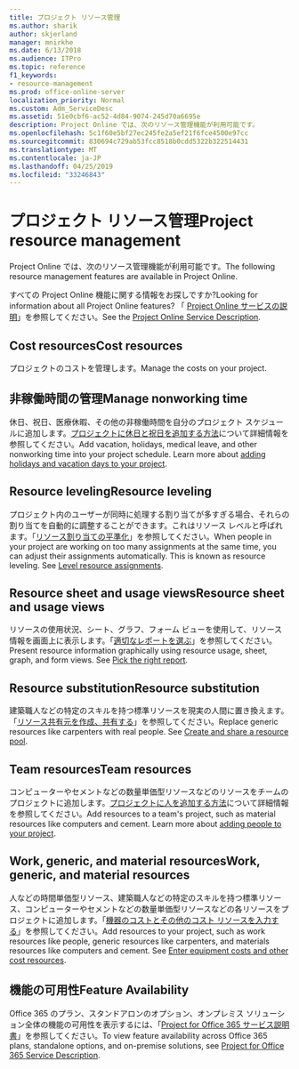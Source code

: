 ```yaml
---
title: プロジェクト リソース管理
ms.author: sharik
author: skjerland
manager: mnirkhe
ms.date: 6/13/2018
ms.audience: ITPro
ms.topic: reference
f1_keywords:
- resource-management
ms.prod: office-online-server
localization_priority: Normal
ms.custom: Adm_ServiceDesc
ms.assetid: 51e0cbf6-ac52-4d84-9074-245d70a6695e
description: Project Online では、次のリソース管理機能が利用可能です。
ms.openlocfilehash: 5c1f60e5bf27ec245fe2a5ef21f6fce4500e97cc
ms.sourcegitcommit: 830694c729ab53fcc8518b0cdd5322b322514431
ms.translationtype: MT
ms.contentlocale: ja-JP
ms.lasthandoff: 04/25/2019
ms.locfileid: "33246843"
---
```

# <a name="project-resource-management"></a><span data-ttu-id="c7c9c-103">プロジェクト リソース管理</span><span class="sxs-lookup"><span data-stu-id="c7c9c-103">Project resource management</span></span>

<span data-ttu-id="c7c9c-104">Project Online では、次のリソース管理機能が利用可能です。</span><span class="sxs-lookup"><span data-stu-id="c7c9c-104">The following resource management features are available in Project Online.</span></span>
  
<span data-ttu-id="c7c9c-105">すべての Project Online 機能に関する情報をお探しですか?</span><span class="sxs-lookup"><span data-stu-id="c7c9c-105">Looking for information about all Project Online features?</span></span> <span data-ttu-id="c7c9c-106">「 [Project Online サービスの説明](project-online-service-description.md)」を参照してください。</span><span class="sxs-lookup"><span data-stu-id="c7c9c-106">See the [Project Online Service Description](project-online-service-description.md).</span></span>
  
## <a name="cost-resources"></a><span data-ttu-id="c7c9c-107">Cost resources</span><span class="sxs-lookup"><span data-stu-id="c7c9c-107">Cost resources</span></span>
<span data-ttu-id="c7c9c-108"><a name="bkmk_CostResources"> </a></span><span class="sxs-lookup"><span data-stu-id="c7c9c-108"></span></span>

<span data-ttu-id="c7c9c-109">プロジェクトのコストを管理します。</span><span class="sxs-lookup"><span data-stu-id="c7c9c-109">Manage the costs on your project.</span></span>
  
## <a name="manage-nonworking-time"></a><span data-ttu-id="c7c9c-110">非稼働時間の管理</span><span class="sxs-lookup"><span data-stu-id="c7c9c-110">Manage nonworking time</span></span>
<span data-ttu-id="c7c9c-111"><a name="bkmk_Managenonworkingtime"> </a></span><span class="sxs-lookup"><span data-stu-id="c7c9c-111"></span></span>

<span data-ttu-id="c7c9c-p102">休日、祝日、医療休暇、その他の非稼働時間を自分のプロジェクト スケジュールに追加します。[プロジェクトに休日と祝日を追加する方法](https://go.microsoft.com/fwlink/p/?LinkId=271337)について詳細情報を参照してください。</span><span class="sxs-lookup"><span data-stu-id="c7c9c-p102">Add vacation, holidays, medical leave, and other nonworking time into your project schedule. Learn more about [adding holidays and vacation days to your project](https://go.microsoft.com/fwlink/p/?LinkId=271337).</span></span>
  
## <a name="resource-leveling"></a><span data-ttu-id="c7c9c-114">Resource leveling</span><span class="sxs-lookup"><span data-stu-id="c7c9c-114">Resource leveling</span></span>
<span data-ttu-id="c7c9c-115"><a name="bkmk_Resourceleveling"> </a></span><span class="sxs-lookup"><span data-stu-id="c7c9c-115"></span></span>

<span data-ttu-id="c7c9c-p103">プロジェクト内のユーザーが同時に処理する割り当てが多すぎる場合、それらの割り当てを自動的に調整することができます。これはリソース レベルと呼ばれます。「[リソース割り当ての平準化](https://go.microsoft.com/fwlink/p/?LinkId=271348)」を参照してください。</span><span class="sxs-lookup"><span data-stu-id="c7c9c-p103">When people in your project are working on too many assignments at the same time, you can adjust their assignments automatically. This is known as resource leveling. See [Level resource assignments](https://go.microsoft.com/fwlink/p/?LinkId=271348).</span></span>
  
## <a name="resource-sheet-and-usage-views"></a><span data-ttu-id="c7c9c-119">Resource sheet and usage views</span><span class="sxs-lookup"><span data-stu-id="c7c9c-119">Resource sheet and usage views</span></span>
<span data-ttu-id="c7c9c-120"><a name="bkmk_resourcesheetandusageviews"> </a></span><span class="sxs-lookup"><span data-stu-id="c7c9c-120"></span></span>

<span data-ttu-id="c7c9c-p104">リソースの使用状況、シート、グラフ、フォーム ビューを使用して、リソース情報を画面上に表示します。「[適切なレポートを選ぶ](https://go.microsoft.com/fwlink/?LinkId=402920)」を参照してください。</span><span class="sxs-lookup"><span data-stu-id="c7c9c-p104">Present resource information graphically using resource usage, sheet, graph, and form views. See [Pick the right report](https://go.microsoft.com/fwlink/?LinkId=402920).</span></span>
  
## <a name="resource-substitution"></a><span data-ttu-id="c7c9c-123">Resource substitution</span><span class="sxs-lookup"><span data-stu-id="c7c9c-123">Resource substitution</span></span>
<span data-ttu-id="c7c9c-124"><a name="bkmk_ResourceSubstitution"> </a></span><span class="sxs-lookup"><span data-stu-id="c7c9c-124"></span></span>

<span data-ttu-id="c7c9c-p105">建築職人などの特定のスキルを持つ標準リソースを現実の人間に置き換えます。「[リソース共有元を作成、共有する](https://go.microsoft.com/fwlink/?LinkId=402921)」を参照してください。</span><span class="sxs-lookup"><span data-stu-id="c7c9c-p105">Replace generic resources like carpenters with real people. See [Create and share a resource pool](https://go.microsoft.com/fwlink/?LinkId=402921).</span></span>
  
## <a name="team-resources"></a><span data-ttu-id="c7c9c-127">Team resources</span><span class="sxs-lookup"><span data-stu-id="c7c9c-127">Team resources</span></span>
<span data-ttu-id="c7c9c-128"><a name="bkmk_Teamresources"> </a></span><span class="sxs-lookup"><span data-stu-id="c7c9c-128"></span></span>

<span data-ttu-id="c7c9c-p106">コンピューターやセメントなどの数量単価型リソースなどのリソースをチームのプロジェクトに追加します。[プロジェクトに人を追加する方法](https://go.microsoft.com/fwlink/p/?LinkId=271347)について詳細情報を参照してください。</span><span class="sxs-lookup"><span data-stu-id="c7c9c-p106">Add resources to a team's project, such as material resources like computers and cement. Learn more about [adding people to your project](https://go.microsoft.com/fwlink/p/?LinkId=271347).</span></span>
  
## <a name="work-generic-and-material-resources"></a><span data-ttu-id="c7c9c-131">Work, generic, and material resources</span><span class="sxs-lookup"><span data-stu-id="c7c9c-131">Work, generic, and material resources</span></span>
<span data-ttu-id="c7c9c-132"><a name="bkmk_WorkGenericMaterialResources"> </a></span><span class="sxs-lookup"><span data-stu-id="c7c9c-132"></span></span>

<span data-ttu-id="c7c9c-p107">人などの時間単価型リソース、建築職人などの特定のスキルを持つ標準リソース、コンピューターやセメントなどの数量単価型リソースなどの各リソースをプロジェクトに追加します。「[機器のコストとその他のコスト リソースを入力する](https://go.microsoft.com/fwlink/?LinkId=402922)」を参照してください。</span><span class="sxs-lookup"><span data-stu-id="c7c9c-p107">Add resources to your project, such as work resources like people, generic resources like carpenters, and materials resources like computers and cement. See [Enter equipment costs and other cost resources](https://go.microsoft.com/fwlink/?LinkId=402922).</span></span>
  
## <a name="feature-availability"></a><span data-ttu-id="c7c9c-135">機能の可用性</span><span class="sxs-lookup"><span data-stu-id="c7c9c-135">Feature Availability</span></span>
<span data-ttu-id="c7c9c-136"><a name="bkmk_WorkGenericMaterialResources"> </a></span><span class="sxs-lookup"><span data-stu-id="c7c9c-136"></span></span>

<span data-ttu-id="c7c9c-137">Office 365 のプラン、スタンドアロンのオプション、オンプレミス ソリューション全体の機能の可用性を表示するには、「[Project for Office 365 サービス説明書](http://technet.microsoft.com/library/f610ba5b-57d0-4324-a205-bce300adc7a3.aspx)」を参照してください。</span><span class="sxs-lookup"><span data-stu-id="c7c9c-137">To view feature availability across Office 365 plans, standalone options, and on-premise solutions, see [Project for Office 365 Service Description](http://technet.microsoft.com/library/f610ba5b-57d0-4324-a205-bce300adc7a3.aspx).</span></span>
  

